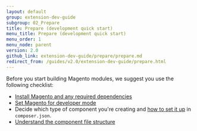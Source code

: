 ```yaml
---
layout: default
group: extension-dev-guide
subgroup: 02_Prepare
title: Prepare (development quick start)
menu_title: Prepare (development quick start)
menu_order: 1
menu_node: parent
version: 2.0
github_link: extension-dev-guide/prepare/prepare.md
redirect_from: /guides/v2.0/extension-dev-guide/prepare.html
---
```


Before you start building Magento modules, we suggest you use the following checklist:

*	[Install Magento and any required dependencies]({{page.baseurl}}/install-gde/bk-install-guide.html)
*	[Set Magento for developer mode]({{page.baseurl}}/config-guide/cli/config-cli-subcommands-mode.html#change-to-developer-mode)
*	Decide which type of component you're creating and <a href="{{page.baseurl}}/extension-dev-guide/build/composer-integration.html">how to set it up</a> in `composer.json`.
*	[Understand the component file structure]({{page.baseurl}}/extension-dev-guide/prepare/prepare_file-str.html)
